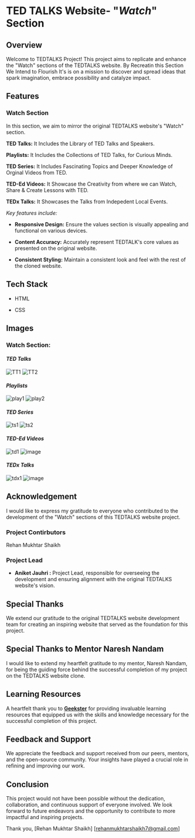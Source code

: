 
# TED TALKS Website- "*Watch*" Section




## Overview
Welcome to TEDTALKS Project! This project aims to replicate and enhance the "Watch" sections of the TEDTALKS website. By Recreatin this Section We Intend to Flourish It's is on a mission to discover and spread ideas that spark imagination, embrace possibility and catalyze impact.
## Features
### Watch Section

In this section, we aim to mirror the original TEDTALKS website's "Watch" section.

**TED Talks:** It  Includes the Library of TED Talks and Speakers.

**Playlists:** It Includes the Collections of TED Talks, for Curious Minds.

**TED Series:** It Includes Fascinating Topics and Deeper Knowledge of Orginal Videos from TED.

**TED-Ed Videos:** It Showcase the Creativity from where we can Watch, Share & Create Lessons with TED.

**TEDx Talks:** It Showcases the Talks from Indepedent Local Events.





*Key features include:*
- **Responsive Design:** Ensure the values section is visually appealing and functional on various devices.

- **Content Accuracy:** Accurately represent TEDTALK's core values as presented on the original website.

- **Consistent Styling:** Maintain a consistent look and feel with the rest of the cloned website.
## Tech Stack

- HTML

- CSS

## Images
### Watch Section:

#### *TED Talks*
![TT1](https://github.com/ANIKET9411/TEDTALKS-Project/assets/143618117/da7c8cf6-6627-4663-ade4-0d25ab143b35)
![TT2](https://github.com/ANIKET9411/TEDTALKS-Project/assets/143618117/d942b6f5-b78e-4423-9bce-9c482e86921a)




#### *Playlists*
![play1](https://github.com/ANIKET9411/TEDTALKS-Project/assets/143618117/6bd3b8b7-7aa2-4bbf-8c9e-9b2e1fa7c7aa)
![play2](https://github.com/ANIKET9411/TEDTALKS-Project/assets/143618117/fe452985-94c4-4439-9bf0-4bbacbcf622f)





#### *TED Series*
![ts1](https://github.com/ANIKET9411/TEDTALKS-Project/assets/143618117/9fd55d85-a3de-446d-8575-39fc7801545e)
![ts2](https://github.com/ANIKET9411/TEDTALKS-Project/assets/143618117/36ae12d9-614f-43cb-89eb-19a5ca8c5ee3)





#### *TED-Ed Videos*
![td1](https://github.com/ANIKET9411/TEDTALKS-Project/assets/143618117/3df52f62-331b-4272-b7cd-11ec0ee89fe7)
![image](https://github.com/ANIKET9411/TEDTALKS-Project/assets/143618117/a6fc1c9a-8590-4cf2-92a9-60f84811de59)




#### *TEDx Talks*
![tdx1](https://github.com/ANIKET9411/TEDTALKS-Project/assets/143618117/f31c9b75-11fd-4651-9e60-4cf90448dbec)
![image](https://github.com/ANIKET9411/TEDTALKS-Project/assets/143618117/0e1b2ec5-8b7b-4b72-8fb5-c87f6f60f847)



## Acknowledgement

I would like to express my gratitude to everyone who contributed to the development of the "Watch" sections of this TEDTALKS website project. 

### Project Contirbutors

Rehan Mukhtar Shaikh

### Project Lead

- **Aniket Jauhri :** Project Lead, responsible for overseeing the development and ensuring alignment with the original TEDTALKS website's vision.

## Special Thanks

We extend our gratitude to the original TEDTALKS website development team for creating an inspiring website that served as the foundation for this project.

## Special Thanks to Mentor Naresh Nandam

I would like to extend my heartfelt gratitude to my mentor, Naresh Nandam, for being the guiding force behind the successful completion of my project on the TEDTALKS website clone.

## Learning Resources
A heartfelt thank you to **[Geekster](https://www.geekster.in/)** for providing invaluable learning resources that equipped us with the skills and knowledge necessary for the successful completion of this project.

## Feedback and Support

We appreciate the feedback and support received from our peers, mentors, and the open-source community. Your insights have played a crucial role in refining and improving our work.

## Conclusion

This project would not have been possible without the dedication, collaboration, and continuous support of everyone involved. We look forward to future endeavors and the opportunity to contribute to more impactful and inspiring projects.

Thank you, [Rehan Mukhtar Shaikh] [rehanmukhtarshaikh7@gmail.com]
